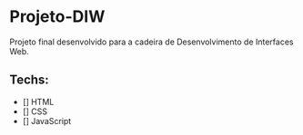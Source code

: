 # Projeto-DIW
 Projeto final desenvolvido para a cadeira de Desenvolvimento de Interfaces Web.

## Techs:

* [] HTML
* [] CSS
* [] JavaScript
